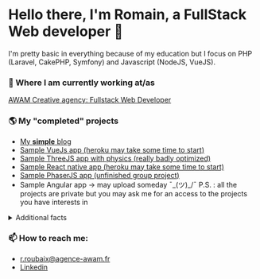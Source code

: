 # Hello there, I'm Romain, a FullStack Web developer 👋
I'm pretty basic in everything because of my education but I focus on PHP (Laravel, CakePHP, Symfony) and Javascript (NodeJS, VueJS).

### 💼 Where I am currently working at/as
[AWAM Creative agency: Fullstack Web Developer](https://www.agence-awam.fr/)

### 🌎 My "completed" projects
- [My __simple__ blog](https://spageti.dev/)
- [Sample VueJs app (heroku may take some time to start)](https://spoogetti.github.io/movies-front-dawin/#/)
- [Sample ThreeJS app with physics (really badly optimized)](https://spoogetti.github.io)
- [Sample React native app (heroku may take some time to start)](https://mmc-react.vercel.app/)
- [Sample PhaserJS app (unfinished group project)](https://spoogetti.github.io/informatique_debranchee/)
- Sample Angular app -> may upload someday ¯\_(ツ)_/¯
P.S. : all the projects are private but you may ask me for an access to the projects you have interests in

<details>
 <summary>Additional facts</summary>
    <br>
- 🔭 Long term, vague goal: sharpening my Web developer skills  <br>
- 🌱 I’m currently learning Elixir <br>
- 💭 I'd like to learn go and ruby <br>
- 🤔 <br>I am an [aspiring t-shaped developer](https://letslearnabout.net/blog/what-it-is-a-t-shaped-developer-and-why-you-should-be-one/)<br>
  
  ![](https://komarev.com/ghpvc/?username=spoogetti&label=Invaderz) <br>
  
  ### 📉 My stats (please ignore, most of my projects are private 😥)
[![Romain's github stats](https://github-readme-stats.vercel.app/api?username=spoogetti)](https://github.com/anuraghazra/github-readme-stats)
  
<!--
[![Top Langs](https://github-readme-stats.vercel.app/api/top-langs/?username=spoogetti)](https://github.com/anuraghazra/github-readme-stats)
-->
</details>

### 📫 How to reach me:
  - <a href="mailto:r.roubaix@agence-awam.fr" alt="Contact me">r.roubaix@agence-awam.fr</a> <br>
  - <a href="https://www.linkedin.com/in/romain-roubaix/" alt="Linkedin">Linkedin</a>


